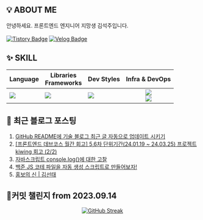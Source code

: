 ## 💡 ABOUT ME
안녕하세요. 프론트엔드 엔지니어 지망생 김석주입니다.<br />
<br />
[![Tistory Badge](https://img.shields.io/badge/학습_블로그-shqpdltm.tistory.com-ff5a4a?style=flat-square&logo=Tistory)](https://shqpdltm.tistory.com/)
[![Velog Badge](https://img.shields.io/badge/TIL용_Velog-@asdfg7123-Brightgreen?style=flat-square&logo=Velog)](https://velog.io/@asdfg7123/)

## ✨ SKILL
| Language 	| Libraries <br /> Frameworks | Dev Styles | Infra & DevOps |
|-------------|---------------------------------   |-----------------------	| :----------------------: |
|  <img src="https://skillicons.dev/icons?i=js,ts&perline="/> |   <img src="https://skillicons.dev/icons?i=react,vue&perline="/><br/> |  <img src="https://skillicons.dev/icons?i=styledcomponents,sass&perline="/><br/> |  <img src="https://skillicons.dev/icons?i=aws,vercel,vite&perline="/> <br/> <img src="https://skillicons.dev/icons?i=githubactions,ubuntu,discord&perline="/>|

## 📄 최근 블로그 포스팅
<div align="left">
<!-- LATEST_POSTS -->

1. <a href="https://shqpdltm.tistory.com/54" target="_blank">GitHub README에 기술 블로그 최근 글 자동으로 업데이트 시키기</a>
2. <a href="https://shqpdltm.tistory.com/53" target="_blank">[프론트엔드 데브코스 월간 회고] 5,6차 단위기간(24.01.19 ~ 24.03.25) 프로젝트 kiwing 회고 (2/2)</a>
3. <a href="https://shqpdltm.tistory.com/52" target="_blank">자바스크립트 console.log()에 대한 고찰</a>
4. <a href="https://shqpdltm.tistory.com/51" target="_blank">백준 JS 코테 파일을 자동 생성 스크립트로 만들어보자!</a>
5. <a href="https://shqpdltm.tistory.com/50" target="_blank">홍보의 신 | 김선태</a>

<!-- LATEST_POSTS_END -->
</div>

## 🎯커밋 챌린지 from 2023.09.14
<div align="center">
  <a href="https://git.io/streak-stats">
    <img src="https://streak-stats.demolab.com?user=sojuso" alt="GitHub Streak">
  </a>
</div>

